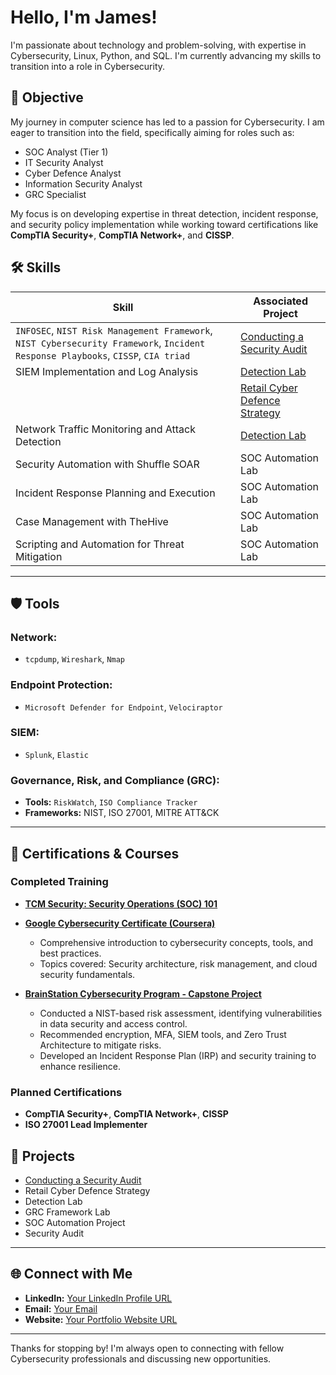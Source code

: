 # Hello, I'm James!

I'm passionate about technology and problem-solving, with expertise in Cybersecurity, Linux, Python, and SQL. I'm currently advancing my skills to transition into a role in Cybersecurity.


## 🎯 Objective

My journey in computer science has led to a passion for Cybersecurity. I am eager to transition into the field, specifically aiming for roles such as:  

- SOC Analyst (Tier 1)  
- IT Security Analyst  
- Cyber Defence Analyst  
- Information Security Analyst  
- GRC Specialist  


My focus is on developing expertise in threat detection, incident response, and security policy implementation while working toward certifications like **CompTIA Security+**, **CompTIA Network+**, and **CISSP**.

## 🛠 Skills


| **Skill**                                         | Associated Project         |
|-----------------------------------------------|----------------------------|
|`INFOSEC`, `NIST Risk Management Framework`, `NIST Cybersecurity Framework`, `Incident Response Playbooks`, `CISSP`, `CIA triad`           | <a href= https://github.com/JKopal101/Conducting-a-Security-Audit> Conducting a Security Audit </a>|
| SIEM Implementation and Log Analysis          | <a href="https://google.com">Detection Lab</a>|
|  | <a href="">Retail Cyber Defence Strategy</a>|
| Network Traffic Monitoring and Attack Detection | <a href="https://google.com">Detection Lab</a>|
| Security Automation with Shuffle SOAR         | SOC Automation Lab|
| Incident Response Planning and Execution      | SOC Automation Lab|
| Case Management with TheHive                  | SOC Automation Lab|
| Scripting and Automation for Threat Mitigation | SOC Automation Lab|




---


## 🛡 Tools

### **Network:**
- `tcpdump`, `Wireshark`, `Nmap`

### **Endpoint Protection:**
- `Microsoft Defender for Endpoint`, `Velociraptor`

### **SIEM:**
- `Splunk`, `Elastic`

### **Governance, Risk, and Compliance (GRC):**
- **Tools:** `RiskWatch`, `ISO Compliance Tracker`  
- **Frameworks:** NIST, ISO 27001, MITRE ATT&CK  

---

## 🏅 Certifications & Courses

### **Completed Training**

- **[TCM Security: Security Operations (SOC) 101](https://tcm-sec.com/)**  
  

- **[Google Cybersecurity Certificate (Coursera)](https://www.coursera.org/)**  
  - Comprehensive introduction to cybersecurity concepts, tools, and best practices.  
  - Topics covered: Security architecture, risk management, and cloud security fundamentals.  

- **[BrainStation Cybersecurity Program - Capstone Project](https://brainstation.io/)**  
  - Conducted a NIST-based risk assessment, identifying vulnerabilities in data security and access control.
  - Recommended encryption, MFA, SIEM tools, and Zero Trust Architecture to mitigate risks.
  - Developed an Incident Response Plan (IRP) and security training to enhance resilience.

  
### **Planned Certifications**
- **CompTIA Security+**, **CompTIA Network+**, **CISSP**  
- **ISO 27001 Lead Implementer**  


## 📂 Projects

- <a href= https://github.com/JKopal101/Conducting-a-Security-Audit> Conducting a Security Audit </a>
- Retail Cyber Defence Strategy
- Detection Lab
- GRC Framework Lab
- SOC Automation Project
- Security Audit

---

## 🌐 Connect with Me

- **LinkedIn:** [Your LinkedIn Profile URL](https://linkedin.com/in/yourprofile)  
- **Email:** [Your Email](mailto:your.email@example.com)  
- **Website:** [Your Portfolio Website URL](https://yourwebsite.com)  

---

Thanks for stopping by! I'm always open to connecting with fellow Cybersecurity professionals and discussing new opportunities.
